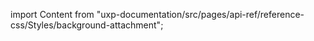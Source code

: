 
import Content from "uxp-documentation/src/pages/api-ref/reference-css/Styles/background-attachment";

<Content query="product=xd"/>
